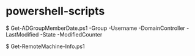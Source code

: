 # powershell-scripts

$ Get-ADGroupMemberDate.ps1
  -Group
  -Username
  -DomainController
  -LastModified
  -State
  -ModifiedCounter

$ Get-RemoteMachine-Info.ps1
